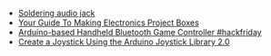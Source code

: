 * [Soldering audio jack](https://www.hackster.io/HiAmadeus/soldering-audio-jack-1a34c7)
* [Your Guide To Making Electronics Project Boxes](https://www.ponoko.com/blog/how-to-make/making-enclosures-for-electronics-with-ponoko/)
* [Arduino-based Handheld Bluetooth Game Controller #hackfriday](https://blog.adafruit.com/2012/11/23/arduino-based-handheld-bluetooth-game-controller-hackfriday/)
* [Create a Joystick Using the Arduino Joystick Library 2.0](https://www.instructables.com/id/Create-a-Joystick-Using-the-Arduino-Joystick-Libra/)

